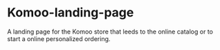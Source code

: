 # Komoo-landing-page
A landing page for the Komoo store that leeds to the online catalog or to start a online personalized ordering.

